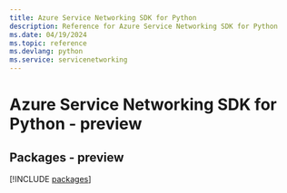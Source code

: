 ```yaml
---
title: Azure Service Networking SDK for Python
description: Reference for Azure Service Networking SDK for Python
ms.date: 04/19/2024
ms.topic: reference
ms.devlang: python
ms.service: servicenetworking
---
```

# Azure Service Networking SDK for Python - preview
## Packages - preview
[!INCLUDE [packages](service-networking-index.md)]